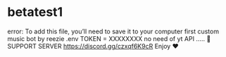# betatest1
error: To add this file, you’ll need to save it to your computer first custom music bot by reezie  .env TOKEN = XXXXXXXX no need of yt API ..... 🥺  SUPPORT SERVER https://discord.gg/czxqf6K9cR  Enjoy ❤️
